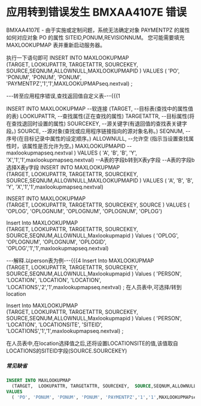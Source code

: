 # 应用转到错误发生 BMXAA4107E 错误  

BMXAA4107E - 由于实施或定制问题，系统无法确定对象
 PAYMENTPZ 的属性如何对应对象 PO 的属性 
SITEID,PONUM,REVISIONNUM。 您可能需要填充
 MAXLOOKUPMAP 表并重新启动服务器。



执行一下语句即可
INSERT INTO MAXLOOKUPMAP	
  (TARGET,  LOOKUPATTR, TARGETATTR, SOURCEKEY,	SOURCE,SEQNUM,ALLOWNULL,MAXLOOKUPMAPID	)
VALUES
  ( 'PO', 'PONUM', 'PONUM', 'PONUM', 'PAYMENTPZ','1','1',MAXLOOKUPMAPseq.nextval) ;




---转至应用程序错误,查找返回值自定义表---{{{1

INSERT INTO MAXLOOKUPMAP --软连接 
  (TARGET,  	--目标表(查找中的属性值的表)
  LOOKUPATTR,  	--查找属性(正在查找的属性)
  TARGETATTR,	--目标属性(将在查找退回时设置的属性)
  SOURCEKEY,	--源关键字(有退回值的查找表关键字段。)
  SOURCE,		--源对象(查找或应用程序链接指向的源对象名称。)
  SEQNUM,		--序号(在目标记录中属性的设定顺序。)
  ALLOWNULL,		--允许空 (指示当设置查找属性时，该属性是否允许为空。)
  MAXLOOKUPMAPID	--maxlookupmapseq.nextval
  )
VALUES
 ( 'A', 'B', 'B', 'Y', 'X','1','1',maxlookupmapseq.nextval) 
--A表的字段b转到X表y字段
--A表的字段b选择X表y字段
INSERT INTO MAXLOOKUPMAP	
  (TARGET,  LOOKUPATTR, TARGETATTR, SOURCEKEY,	SOURCE,SEQNUM,ALLOWNULL,MAXLOOKUPMAPID	)
VALUES
  ( 'A', 'B', 'B', 'Y', 'X','1','1',maxlookupmapseq.nextval) 


INSERT INTO MAXLOOKUPMAP	
  (TARGET,   LOOKUPATTR, TARGETATTR, SOURCEKEY,	SOURCE	)
VALUES
  ( 'OPLOG', 'OPLOGNUM', 'OPLOGNUM', 'OPLOGNUM', 'OPLOG') 
 

Insert Into MAXLOOKUPMAP	
  (TARGET,  LOOKUPATTR, TARGETATTR, SOURCEKEY,	SOURCE,SEQNUM,ALLOWNULL,Maxlookupmapid	)
Values
  ( 'OPLOG', 'OPLOGNUM', 'OPLOGNUM', 'OPLOGID', 'OPLOG','1','1',maxlookupmapseq.nextval) 
 


---解释.以person表为例---{{{4
Insert Into MAXLOOKUPMAP	
  (TARGET,  LOOKUPATTR, TARGETATTR, SOURCEKEY,	SOURCE,SEQNUM,ALLOWNULL,Maxlookupmapid	)
Values
  ( 'PERSON', 'LOCATION', 'LOCATION', 'LOCATION', 'LOCATIONS','2','1',maxlookupmapseq.nextval) ;
在人员表中,可选择/转到location

Insert Into MAXLOOKUPMAP	
  (TARGET,  LOOKUPATTR, TARGETATTR, SOURCEKEY,	SOURCE,SEQNUM,ALLOWNULL,Maxlookupmapid	)
Values
  ( 'PERSON', 'LOCATION', 'LOCATIONSITE', 'SITEID', 'LOCATIONS','1','1',maxlookupmapseq.nextval) ;

在人员表中,在location选择值之后,还将设置LOCATIONSITE的值,该值取自LOCATIONS的SITEID字段(SOURCE.SOURCEKEY)


##### 常见缺省

```Sql
INSERT INTO MAXLOOKUPMAP	
  (TARGET,  LOOKUPATTR, TARGETATTR, SOURCEKEY,	SOURCE,SEQNUM,ALLOWNULL,MAXLOOKUPMAPID	)
VALUES
  ( 'PO', 'PONUM', 'PONUM', 'PONUM', 'PAYMENTPZ','1','1',MAXLOOKUPMAPseq.nextval) ;

```
